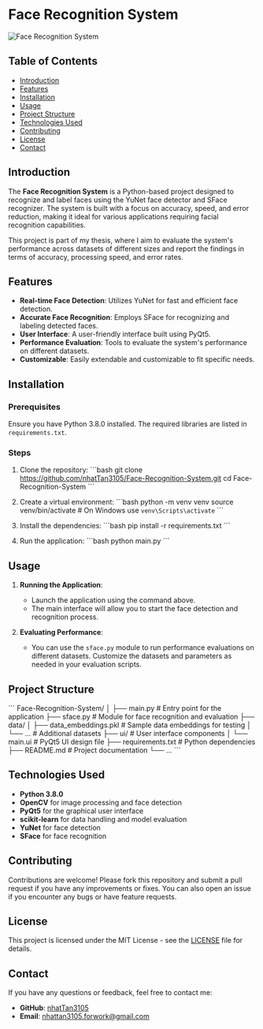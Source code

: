 
# Face Recognition System

![Face Recognition System](https://cdn-icons-png.flaticon.com/512/1461/1461141.png)

## Table of Contents

- [Introduction](#introduction)
- [Features](#features)
- [Installation](#installation)
- [Usage](#usage)
- [Project Structure](#project-structure)
- [Technologies Used](#technologies-used)
- [Contributing](#contributing)
- [License](#license)
- [Contact](#contact)

## Introduction

The **Face Recognition System** is a Python-based project designed to recognize and label faces using the YuNet face detector and SFace recognizer. The system is built with a focus on accuracy, speed, and error reduction, making it ideal for various applications requiring facial recognition capabilities.

This project is part of my thesis, where I aim to evaluate the system's performance across datasets of different sizes and report the findings in terms of accuracy, processing speed, and error rates.

## Features

- **Real-time Face Detection**: Utilizes YuNet for fast and efficient face detection.
- **Accurate Face Recognition**: Employs SFace for recognizing and labeling detected faces.
- **User Interface**: A user-friendly interface built using PyQt5.
- **Performance Evaluation**: Tools to evaluate the system's performance on different datasets.
- **Customizable**: Easily extendable and customizable to fit specific needs.

## Installation

### Prerequisites

Ensure you have Python 3.8.0 installed. The required libraries are listed in `requirements.txt`.

### Steps

1. Clone the repository:
    \`\`\`bash
    git clone https://github.com/nhatTan3105/Face-Recognition-System.git
    cd Face-Recognition-System
    \`\`\`

2. Create a virtual environment:
    \`\`\`bash
    python -m venv venv
    source venv/bin/activate  # On Windows use `venv\Scripts\activate`
    \`\`\`

3. Install the dependencies:
    \`\`\`bash
    pip install -r requirements.txt
    \`\`\`

4. Run the application:
    \`\`\`bash
    python main.py
    \`\`\`

## Usage

1. **Running the Application**:
    - Launch the application using the command above.
    - The main interface will allow you to start the face detection and recognition process.

2. **Evaluating Performance**:
    - You can use the `sface.py` module to run performance evaluations on different datasets. Customize the datasets and parameters as needed in your evaluation scripts.

## Project Structure

\`\`\`
Face-Recognition-System/
│
├── main.py                   # Entry point for the application
├── sface.py                  # Module for face recognition and evaluation
├── data/
│   ├── data_embeddings.pkl   # Sample data embeddings for testing
│   └── ...                   # Additional datasets
├── ui/                       # User interface components
│   └── main.ui               # PyQt5 UI design file
├── requirements.txt          # Python dependencies
├── README.md                 # Project documentation
└── ...
\`\`\`

## Technologies Used

- **Python 3.8.0**
- **OpenCV** for image processing and face detection
- **PyQt5** for the graphical user interface
- **scikit-learn** for data handling and model evaluation
- **YuNet** for face detection
- **SFace** for face recognition

## Contributing

Contributions are welcome! Please fork this repository and submit a pull request if you have any improvements or fixes. You can also open an issue if you encounter any bugs or have feature requests.

## License

This project is licensed under the MIT License - see the [LICENSE](LICENSE) file for details.

## Contact

If you have any questions or feedback, feel free to contact me:

- **GitHub**: [nhatTan3105](https://github.com/nhatTan3105)
- **Email**: nhattan3105.forwork@gmail.com
